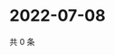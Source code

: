 # 2022-07-08

共 0 条

<!-- BEGIN WEIBO -->
<!-- 最后更新时间 Fri Jul 08 2022 15:14:34 GMT+0800 (China Standard Time) -->

<!-- END WEIBO -->
